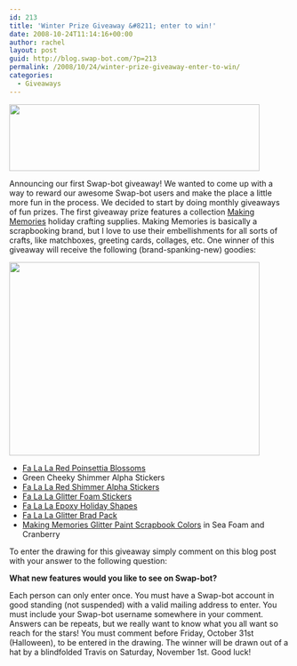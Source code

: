 ```yaml
---
id: 213
title: 'Winter Prize Giveaway &#8211; enter to win!'
date: 2008-10-24T11:14:16+00:00
author: rachel
layout: post
guid: http://blog.swap-bot.com/?p=213
permalink: /2008/10/24/winter-prize-giveaway-enter-to-win/
categories:
  - Giveaways
---
```

[<img src="http://blog.swap-bot.com/wp-content/uploads/2008/10/giveaway.gif" alt="" title="giveaway" width="450" height="120" class="alignnone size-full wp-image-214" srcset="http://blog.swap-bot.com/wp-content/uploads/2008/10/giveaway-300x80.gif 300w, http://blog.swap-bot.com/wp-content/uploads/2008/10/giveaway.gif 450w" sizes="(max-width: 450px) 100vw, 450px" />](http://blog.swap-bot.com/wp-content/uploads/2008/10/giveaway.gif)

Announcing our first Swap-bot giveaway! We wanted to come up with a way to reward our awesome Swap-bot users and make the place a little more fun in the process. We decided to start by doing monthly giveaways of fun prizes. The first giveaway prize features a collection [Making Memories](http://www.makingmemories.com/) holiday crafting supplies. Making Memories is basically a scrapbooking brand, but I love to use their embellishments for all sorts of crafts, like matchboxes, greeting cards, collages, etc. One winner of this giveaway will receive the following (brand-spanking-new) goodies:

[<img src="http://blog.swap-bot.com/wp-content/uploads/2008/10/wintergiveaway.jpg" alt="" title="wintergiveaway" width="450" height="348" class="alignnone size-full wp-image-215" srcset="http://blog.swap-bot.com/wp-content/uploads/2008/10/wintergiveaway-300x232.jpg 300w, http://blog.swap-bot.com/wp-content/uploads/2008/10/wintergiveaway.jpg 450w" sizes="(max-width: 450px) 100vw, 450px" />](http://blog.swap-bot.com/wp-content/uploads/2008/10/wintergiveaway.jpg)

  * [Fa La La Red Poinsettia Blossoms](http://www.makingmemories.com/Products/detail/fa-la-la-red-poinsettia-blossoms) 
  * Green Cheeky Shimmer Alpha Stickers
  * [Fa La La Red Shimmer Alpha Stickers](http://www.makingmemories.com/Products/detail/fa-la-la-shimmer-alpha-sticker)
  * [Fa La La Glitter Foam Stickers](http://www.makingmemories.com/Products/detail/fa-la-la-glitter-foam-stickers)
  * [Fa La La Epoxy Holiday Shapes](http://www.makingmemories.com/Products/detail/fa-la-la-epoxy-shapes)
  * [Fa La La Glitter Brad Pack](http://www.makingmemories.com/Products/detail/fa-la-la-glitter-brade-valuepack)
  * [Making Memories Glitter Paint Scrapbook Colors](http://www.makingmemories.com/Products/detail/scrapbook-colors-paint) in Sea Foam and Cranberry

To enter the drawing for this giveaway simply comment on this blog post with your answer to the following question:

**What new features would you like to see on Swap-bot?**

Each person can only enter once. You must have a Swap-bot account in good standing (not suspended) with a valid mailing address to enter. You must include your Swap-bot username somewhere in your comment. Answers can be repeats, but we really want to know what you all want so reach for the stars! You must comment before Friday, October 31st (Halloween), to be entered in the drawing. The winner will be drawn out of a hat by a blindfolded Travis on Saturday, November 1st. Good luck!